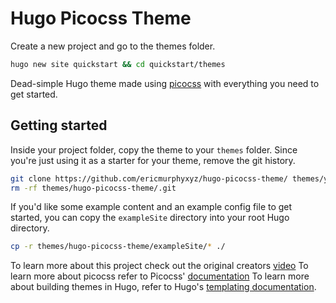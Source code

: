 # Hugo Picocss Theme

Create a new project and go to the themes folder.

```bash
hugo new site quickstart && cd quickstart/themes
```

Dead-simple Hugo theme made using [picocss]([url](https://picocss.com/docs)) with everything you need to get started.
## Getting started

Inside your project folder, copy the theme to your `themes` folder. Since you're just using it as a starter for your theme, remove the git history.

```bash
git clone https://github.com/ericmurphyxyz/hugo-picocss-theme/ themes/your-theme-name
rm -rf themes/hugo-picocss-theme/.git
```

If you'd like some example content and an example config file to get started, you can copy the `exampleSite` directory into your root Hugo directory.

```bash
cp -r themes/hugo-picocss-theme/exampleSite/* ./
```

To learn more about this project check out the original creators [video]([url](https://www.youtube.com/@EricMurphyxyz)) 
To learn more about picocss refer to Picocss' [documentation]([url](https://picocss.com/docs))
To learn more about building themes in Hugo, refer to Hugo's [templating documentation](https://gohugo.io/templates/).
